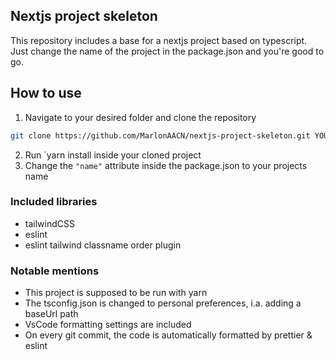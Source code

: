 ## Nextjs project skeleton

This repository includes a base for a nextjs project based on typescript.
Just change the name of the project in the package.json and you're good to go.

## How to use
1. Navigate to your desired folder and clone the repository 
```sh
git clone https://github.com/MarlonAACN/nextjs-project-skeleton.git YOUR_PROJECT_NAME
```
2. Run `yarn install inside your cloned project
3. Change the `"name"` attribute inside the package.json to your projects name

### Included libraries

- tailwindCSS
- eslint
- eslint tailwind classname order plugin

### Notable mentions

- This project is supposed to be run with yarn
- The tsconfig.json is changed to personal preferences, i.a. adding a baseUrl path
- VsCode formatting settings are included
- On every git commit, the code is automatically formatted by prettier & eslint
